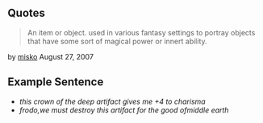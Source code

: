 ## Quotes 
> An item or object. used in various fantasy settings to portray objects that have some sort of magical power or innert ability.

by [misko](https://www.urbandictionary.com/author.php?author=misko) August 27, 2007

## Example Sentence
- *this crown of the deep artifact gives me +4 to charisma*
- *frodo,we must destroy this artifact for the good ofmiddle earth*
